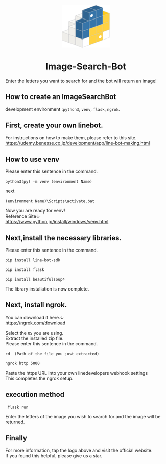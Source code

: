 <p align="center">
  <a href="https://beautiful-soup-4.readthedocs.io/en/latest/" rel="noopener" target="_blank"><img width="150" src="/logo-Beautiful-soup.svg" alt="Beautiful-soup logo"></a>
</p>

<h1 align="center">Image-Search-Bot</h1>
Enter the letters you want to search for and the bot will return an image!  

## How to create an ImageSearchBot
development environment :`python3`, `venv`, `flask`, `ngrok`.  

## First, create your own linebot.  
For instructions on how to make them, please refer to this site.  
https://udemy.benesse.co.jp/development/app/line-bot-making.html  

## How to use venv  
Please enter this sentence in the command.
```
python3(py) -m venv (environment Name) 
```
next  
```
(environment Name)\Scripts\activate.bat  
```
Now you are ready for venv!  
Reference Site↓  
https://www.python.jp/install/windows/venv.html

## Next,install the necessary libraries.  
Please enter this sentence in the command.
```
pip install line-bot-sdk  
```
```
pip install flask
```
```
pip install beautifulsoup4  
```

The library installation is now complete.  

## Next, install ngrok.  
You can download it here.↓  
https://ngrok.com/download  

Select the `OS` you are using.  
Extract the installed zip file.  
Please enter this sentence in the command.
```
cd  (Path of the file you just extracted)
```
```
ngrok http 5000  
```
Paste the https URL into your own linedevelopers webhook settings  
This completes the ngrok setup.  

## execution method
```
 flask run  
``` 
Enter the letters of the image you wish to search for and the image will be returned.

## Finally
For more information, tap the logo above and visit the official website.  
If you found this helpful, please give us a star.
